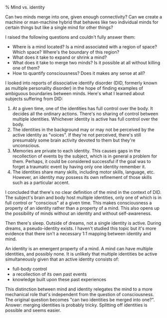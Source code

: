 % Mind vs. identity

Can two minds merge into one, given enough connectivity? Can we create
a machine or man-machine hybrid that behaves like two individual minds
for certain things but like a single mind for other things?

I raised the following questions and couldn't fully answer them:

* Where is a mind located? Is a mind associated with a region of space? Which
  space? Where's the boundary of this region?
* What does it take to expand or shrink a mind?
* What does it take to merge two minds? Is it possible at all without
  killing one of them?
* How to quantify consciousness? Does it makes any sense at all?

I looked into reports of dissociative identify disorder (DID, formerly
known as multiple personality disorder) in the hope of finding
examples of ambiguous boundaries between minds. Here's what I learned
about subjects suffering from DID:

1. At a given time, one of the identities has full control over the
   body. It decides all the ordinary actions.
   There's no sharing of control between
   multiple identities. Whichever identity is active has full control
   over the body.
2. The identities in the background may or may not be perceived by the
   active identity as "voices". If they're not perceived, there's still
   presumably some brain activity devoted to them but they're
   unconscious.
3. Memories are private to each identity. This causes gaps in the
   recollection of events by the subject, which is in general a problem for
   them. Perhaps, it could be considered successful if the goal was to
   forget a traumatic event by having only one identity remember it.
4. The identities share many skills, including motor skills, language,
   etc. However, an identity may possess its own refinement of those
   skills such as a particular accent.

I concluded that there's no clear definition of the mind in the
context of DID. The subject's brain and body host multiple identities,
only one of which is in full control or "conscious" at a given time.
This makes consciousness a property of an identity rather than a property
of a mind. This also opens up the possibility of minds without an
identity and without self-awareness.

Then there's sleep. Outside of dreams, not a single identity is
active. During dreams, a pseudo-identity exists. I haven't studied this
topic but it's more evidence that there isn't a necessary 1:1 mapping
between identity and mind.

An identity is an emergent property of a mind. A mind can have multiple
identities, and possibly none. It is unlikely that multiple identities
be active simultaneously given that an active identity consists of:

- full-body control
- a recollection of its own past events
- knowledge built upon these past experiences

This distinction between mind and identity relegates the mind to
a more mechanical role that's independent from the question of
consciousness. The original question becomes "can two
identities be merged into one?". Answer: merging identities is probably
tricky. Splitting off identities is possible and seems easier.
